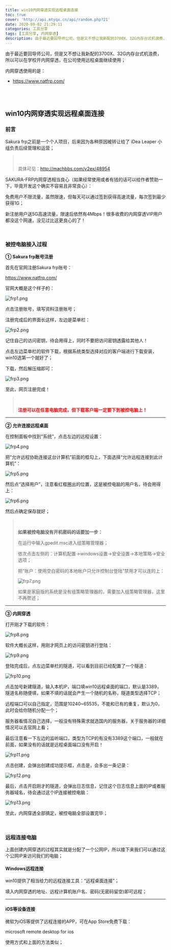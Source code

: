 ```yaml
---
title: win10内网穿透实现远程桌面连接
toc: true
cover: 'http://api.mtyqx.cn/api/random.php?21'
date: 2020-09-02 21:29:11
categories: 工具分享
tags: [工具分享, 内网穿透]
description: 由于最近要回导师公司，但是又不想让我新配的3700X、32G内存台式机浪费，所以可以在学校开内网穿透，在公司使用远程桌面继续使用；
---
```


由于最近要回导师公司，但是又不想让我新配的3700X、32G内存台式机浪费，所以可以在学校开内网穿透，在公司使用远程桌面继续使用；

内网穿透使用的是：

-   https://www.natfrp.com/

<br/>

<!--more-->

<br/>

## win10内网穿透实现远程桌面连接

### 前言

Sakura frp之前是一个个人项目，后来因为各种原因被转让给了 iDea Leaper 小组负责后续管理和运营；

>   <BR/>
>
>   具体可见：http://machbbs.com/v2ex/48954

SAKURA-FRP内网穿透相当良心（如果经常使用或者有钱的话可以给作者赞助一下，毕竟开发这个确实不容易且非常良心）：

免费用户不限流量，虽然限速，但每天可以通过签到获得高速流量，每次签到最少获得1G；

新注册用户送5G高速流量，限速后依然有4Mbps！很多收费的内网穿透VIP用户都没这个网速，没见过比这更良心的了！

<BR/>

### 被控电脑接入过程

**① Sakura frp账号注册**

首先在官网注册Sakura frp账号：

https://www.natfrp.com/

官网大概是这个样子的：

![frp1.png](https://jasonkay_image.imfast.io/images/frp1.png)

点击注册账号，填写资料注册账号；

注册完成后的界面长这样，左边是菜单栏：

![frp2.png](https://jasonkay_image.imfast.io/images/frp2.png)

记住自己的访问密钥，待会用得上，同时不要把访问密钥透露给其他人！

点击左边菜单栏的软件下载，根据系统类型选择对应的客户端进行下载安装，win10选第一个就好了；

下载，然后解压缩即可：

![frp3.png](https://jasonkay_image.imfast.io/images/frp3.png)

至此，网页注册完成！

>   <BR/>
>
>   <font color="#f00">**注册可以在任意电脑完成，但下载客户端一定要下到被控电脑上！**</font>

****

**② 允许连接远程桌面**

在控制面板中找到“系统”，点击左边的远程设置：

![frp4.png](https://jasonkay_image.imfast.io/images/frp4.png)

把“允许远程协助连接这台计算机”前面的框勾上，下面选择“允许远程连接到此计算机”：

![frp5.png](https://jasonkay_image.imfast.io/images/frp5.png)

然后点“选择用户”，注意看红框圈出的位置，这是被控电脑的用户名，待会用得上：

![frp6.png](https://jasonkay_image.imfast.io/images/frp6.png)

然后点确定保存就好；

>   <BR/>
>
>   **如果被控电脑没有开机密码的话要加一步：**
>
>   在运行中输入gpedit.msc进入组策略管理器；
>
>   依次点击左侧的：计算机配置->windows设置->安全设置->本地策略->安全选项；
>
>   把“账户：使用空白密码的本地帐户只允许控制台登陆”禁用才可以连的上：
>
>   ![frp7.png](https://jasonkay_image.imfast.io/images/frp7.png)
>
>   如果是家庭版的系统是没有组策略管理器的，需要加入组策略管理器，这里不再赘述；

****

**③ 内网穿透**

打开刚才下载的软件：

![frp8.png](https://jasonkay_image.imfast.io/images/frp8.png)

软件大概长这样，用刚才网页上的访问密钥进行登陆：

![frp9.png](https://jasonkay_image.imfast.io/images/frp9.png)

登陆完成后，点左边菜单栏的隧道，可以看到目前已经配置了一个隧道：

![frp10.png](https://jasonkay_image.imfast.io/images/frp10.png)

点击加号新建隧道，输入本机IP，端口填win10远程桌面的端口，默认是3389，隧道名称随便填，如果不填的话就会产生一个随机的名称，隧道类型选择TCP；

远程端口可以自己指定，范围是10240~65535，不能和已有的重复，默认为0，此时会给你随机分配一个；

服务器看情况自己选择，一般没有特殊需求就选国内的服务器，关于服务器的详细情况可以去官网上看；

最后注意看一下左边的监听端口，类型为TCP的有没有3389这个端口，一般就在前面，如果没有的话就是远程桌面端口没有开启！

![frp11.png](https://jasonkay_image.imfast.io/images/frp11.png)

点击创建，会弹出创建成功提示框，点击是，会多出一条记录：

![frp12.png](https://jasonkay_image.imfast.io/images/frp12.png)

最后，点击开启刚才的隧道，会弹出日志信息，记住这个日志信息上面的IP或者服务器域名，待会通过这个IP连接被控电脑：

![frp13.png](https://jasonkay_image.imfast.io/images/frp13.png)

至此，内网穿透全部搞定，被控电脑全部设置完毕；

<br/>

### 远程连接电脑

上面创建内网穿透的过程其实就是分配了一个公网IP，所以接下来我们可以通过这个公网IP来访问我们的电脑；

#### Windows远程连接

win10提供了相当给力的远程连接工具：“远程桌面连接”；

填入内网穿透的地址、远程计算机账户名、密码(无密码留空)即可远程；

****

#### iOS等设备连接

微软为iOS等提供了远程连接的APP，可在App Store免费下载：

microsoft remote desktop for ios

使用方式和上面的方法类似；

<BR/>